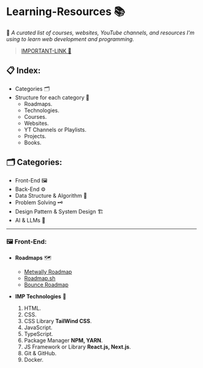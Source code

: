# Learning-Resources 📚
📌 *A curated list of courses, websites, YouTube channels, and resources I'm using to learn web development and programming.*

> [IMPORTANT-LINK 🔗](https://dev.to/jrmarcio_/github-repositories-every-software-engineer-should-know-2e80?ref=dailydev)

## 📋 Index:
- Categories 🗂️
- Structure for each category 📂
  - Roadmaps.
  - Technologies.
  - Courses.
  - Websites.
  - YT Channels or Playlists.
  - Projects.
  - Books.

## 🗂️ Categories:
- Front-End 🖼️
- Back-End ⚙️
- Data Structure & Algorithm 🧮
- Problem Solving 🗝️
- Design Pattern & System Design 🏗️
- AI & LLMs 🤖

---

### 🖼️ Front-End:
- **Roadmaps** 🗺️
  - [Metwally Roadmap](https://metwallylabs.com/frontendroadmap.html)
  - [Roadmap.sh](https://roadmap.sh/frontend)
  - [Bounce Roadmap](https://github.com/sadanandpai/frontend-learning-kit/blob/main/public/2024_FE_roadmap.pdf)

- **IMP Technologies** 🧰
  1. HTML.
  2. CSS.
  3. CSS Library **TailWind CSS**.
  4. JavaScript.
  5. TypeScript.
  6. Package Manager **NPM, YARN**.
  7. JS Framework or Library **React.js, Next.js**.
  8. Git & GitHub.
  9. Docker.
